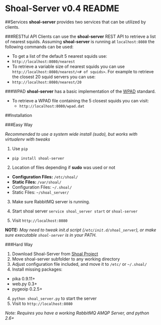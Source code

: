 # Shoal-Server v0.4 README

##Services
**shoal-server** provides two services that can be utilized by clients.

###RESTful API
Clients can use the **shoal-server** REST API to retrieve a list of nearest squids. Assuming **shoal-server** is running at `localhost:8080` the following commands can be used:

- To get a list of the default 5 nearest squids use:
 - `http://localhost:8080/nearest`
- To retrieve a variable size of nearest squids you can use `http://localhost:8080/nearest/<# of squids>`. For example to retrieve the closest 20 squid servers you can use:
 - `http://localhost:8080/nearest/20`

###WPAD
**shoal-server** has a basic implementation of the [WPAD](http://en.wikipedia.org/wiki/Web_Proxy_Autodiscovery_Protocol) standard.

- To retrieve a WPAD file containing the 5 closest squids you can visit:
  - `http://localhost:8080/wpad.dat`

##Installation
 
###Easy Way

_Recommended to use a system wide install (sudo), but works with virtualenv with tweaks_

1. Use `pip`
  - `pip install shoal-server`

2. Location of files depending if **sudo** was used or not 
  - **Configuration Files:** `/etc/shoal/`
  - **Static Files:** `/var/shoal/`
  - Configuration Files: `~/.shoal/`
  - Static Files: `~/shoal_server/`

3. Make sure RabbitMQ server is running.

4. Start shoal server `service shoal_server start` or `shoal-server`
5. Visit `http://localhost:8080`

**NOTE:** _May need to tweak init.d script (`/etc/init.d/shoal_server`), or make sure executable `shoal-server` is in your PATH._


###Hard Way
1. Download Shoal-Server from [Shoal Project](http://github.com/hep-gc/shoal)
2. Move shoal-server subfolder to any working directory
3. Adjust configuration file included, and move it to `/etc/` or `~/.shoal/`
4. Install missing packages:
  - pika 0.9.11+
  - web.py 0.3+
  - pygeoip 0.2.5+

4. `python shoal_server.py` to start the server
5. Visit to `http://localhost:8080`

*Note: Requires you have a working RabbitMQ AMQP Server, and python 2.6+*

